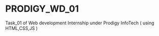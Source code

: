# PRODIGY_WD_01
Task_01 of Web development Internship under Prodigy InfoTech 
( using HTML,CSS,JS )
